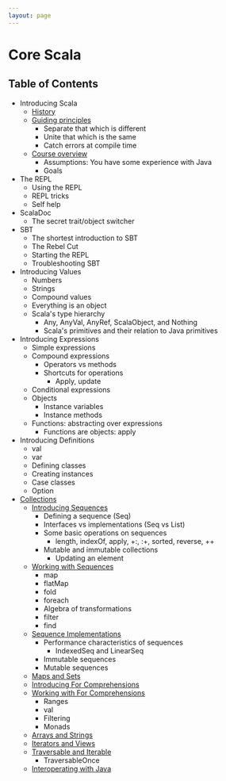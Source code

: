 ```yaml
---
layout: page
---
```


# Core Scala

## Table of Contents

- Introducing Scala
  - [History](intro/history.html)
  - [Guiding principles](intro/guiding-principles.html)
    - Separate that which is different
    - Unite that which is the same
    - Catch errors at compile time
  - [Course overview](intro/course-overview.html)
    - Assumptions: You have some experience with Java
    - Goals
- The REPL
  - Using the REPL
  - REPL tricks
  - Self help
- ScalaDoc
  - The secret trait/object switcher
- SBT
  - The shortest introduction to SBT
  - The Rebel Cut
  - Starting the REPL
  - Troubleshooting SBT
- Introducing Values
  - Numbers
  - Strings
  - Compound values
  - Everything is an object
  - Scala's type hierarchy
    - Any, AnyVal, AnyRef, ScalaObject, and Nothing
    - Scala's primitives and their relation to Java primitives
- Introducing Expressions
  - Simple expressions
  - Compound expressions
    - Operators vs methods
    - Shortcuts for operations
      - Apply, update
  - Conditional expressions
  - Objects
    - Instance variables
    - Instance methods
  - Functions: abstracting over expressions
    - Functions are objects: apply
- Introducing Definitions
  - val
  - var
  - Defining classes
  - Creating instances
  - Case classes
  - Option
- [Collections](collections/index.html)
  - [Introducing Sequences](collections/seq.html)
    - Defining a sequence (Seq)
    - Interfaces vs implementations (Seq vs List)
    - Some basic operations on sequences
      - length, indexOf, apply, +:, :+, sorted, reverse, ++
    - Mutable and immutable collections
      - Updating an element
  - [Working with Sequences](collections/working-with-seq.html)
    - map
    - flatMap
    - fold
    - foreach
    - Algebra of transformations
    - filter
    - find
  - [Sequence Implementations](collections/seq-implementations.html)
    - Performance characteristics of sequences
      - IndexedSeq and LinearSeq
    - Immutable sequences
    - Mutable sequences
  - [Maps and Sets](collections/map-and-set.html)
  - [Introducing For Comprehensions](collections/for-comprehensions.html)
  - [Working with For Comprehensions](collections/working-with-for-comprehensions.html)
    - Ranges
    - val
    - Filtering
    - Monads
  - [Arrays and Strings](collections/arrays-and-strings.html)
  - [Iterators and Views](collections/iterators.html)
  - [Traversable and Iterable](collections/traversable.html)
    - TraversableOnce
  - [Interoperating with Java](collections/java-interop.html)
